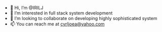 - 👋 Hi, I’m @IRILJ
- 👀 I’m interested in full stack system development
- 💞️ I’m looking to collaborate on developing highly sophisticated system 
- 📫 You can reach me at cyrljoea@yahoo.com

<!---
IRILJ/IRILJ is a ✨ special ✨ repository because its `README.md` (this file) appears on your GitHub profile.
You can click the Preview link to take a look at your changes.
--->
